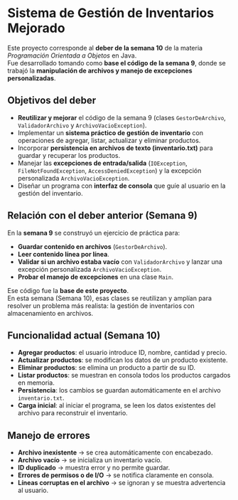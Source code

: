 # Sistema de Gestión de Inventarios Mejorado

Este proyecto corresponde al **deber de la semana 10** de la materia *Programación Orientada a Objetos* en Java.  
Fue desarrollado tomando como **base el código de la semana 9**, donde se trabajó la **manipulación de archivos y manejo de excepciones personalizadas**.


## Objetivos del deber
- **Reutilizar y mejorar** el código de la semana 9 (clases `GestorDeArchivo`, `ValidadorArchivo` y `ArchivoVacioException`).  
- Implementar un **sistema práctico de gestión de inventario** con operaciones de agregar, listar, actualizar y eliminar productos.  
- Incorporar **persistencia en archivos de texto (inventario.txt)** para guardar y recuperar los productos.  
- Manejar las **excepciones de entrada/salida** (`IOException`, `FileNotFoundException`, `AccessDeniedException`) y la excepción personalizada `ArchivoVacioException`.  
- Diseñar un programa con **interfaz de consola** que guíe al usuario en la gestión del inventario.  


## Relación con el deber anterior (Semana 9)
En la **semana 9** se construyó un ejercicio de práctica para:
- **Guardar contenido en archivos** (`GestorDeArchivo`).  
- **Leer contenido línea por línea**.  
- **Validar si un archivo estaba vacío** con `ValidadorArchivo` y lanzar una excepción personalizada `ArchivoVacioException`.  
- **Probar el manejo de excepciones** en una clase `Main`.  

Ese código fue la **base de este proyecto**.  
En esta semana (Semana 10), esas clases se reutilizan y amplían para resolver un problema más realista: la gestión de inventarios con almacenamiento en archivos.


## Funcionalidad actual (Semana 10)
- **Agregar productos**: el usuario introduce ID, nombre, cantidad y precio.  
- **Actualizar productos**: se modifican los datos de un producto existente.  
- **Eliminar productos**: se elimina un producto a partir de su ID.  
- **Listar productos**: se muestran en consola todos los productos cargados en memoria.  
- **Persistencia**: los cambios se guardan automáticamente en el archivo `inventario.txt`.  
- **Carga inicial**: al iniciar el programa, se leen los datos existentes del archivo para reconstruir el inventario.  


##  Manejo de errores
- **Archivo inexistente** → se crea automáticamente con encabezado.  
- **Archivo vacío** → se inicializa un inventario vacío.  
- **ID duplicado** → muestra error y no permite guardar.  
- **Errores de permisos o de I/O** → se notifica claramente en consola.  
- **Líneas corruptas en el archivo** → se ignoran y se muestra advertencia al usuario.  


